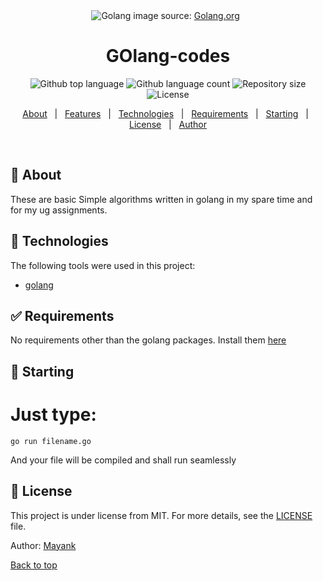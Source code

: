 <div align="center" id="top"> 
  <img src="https://golang.org/lib/godoc/images/footer-gopher.jpg" alt="Golang" />
image source: <a href="golang.org" target="_blank">Golang.org</a>
  &#xa0;

  <!-- <a href="https://microprocessors.netlify.app">Demo</a> -->
</div>

<h1 align="center">GOlang-codes</h1>

<p align="center">
  <img alt="Github top language" src="https://img.shields.io/github/languages/top/mayank-pq2q4/GOlang-codes?color=56BEB8">

  <img alt="Github language count" src="https://img.shields.io/github/languages/count/mayank-pq2q4/GOlang-codes?color=56BEB8">

  <img alt="Repository size" src="https://img.shields.io/github/repo-size/mayank-pq2q4/GOlang-codes?color=56BEB8">

  <img alt="License" src="https://img.shields.io/github/license/mayank-pq2q4/GOlang-codes?color=56BEB8">

  <!-- <img alt="Github issues" src="https://img.shields.io/github/issues/{{YOUR_GITHUB_USERNAME}}/microprocessors?color=56BEB8" /> -->

  <!-- <img alt="Github forks" src="https://img.shields.io/github/forks/{{YOUR_GITHUB_USERNAME}}/microprocessors?color=56BEB8" /> -->

  <!-- <img alt="Github stars" src="https://img.shields.io/github/stars/{{YOUR_GITHUB_USERNAME}}/microprocessors?color=56BEB8" /> -->
</p>

<!-- Status -->

<!-- <h4 align="center"> 
	🚧  Microprocessors 🚀 Under construction...  🚧
</h4> 

<hr> -->

<p align="center">
  <a href="#dart-about">About</a> &#xa0; | &#xa0; 
  <a href="#sparkles-features">Features</a> &#xa0; | &#xa0;
  <a href="#rocket-technologies">Technologies</a> &#xa0; | &#xa0;
  <a href="#white_check_mark-requirements">Requirements</a> &#xa0; | &#xa0;
  <a href="#checkered_flag-starting">Starting</a> &#xa0; | &#xa0;
  <a href="#memo-license">License</a> &#xa0; | &#xa0;
  <a href="https://github.com/mayank-pq2q4" target="_blank">Author</a>
</p>

<br>

## :dart: About ##

These are basic Simple algorithms written in golang in my spare time and for my ug assignments.

## :rocket: Technologies ##

The following tools were used in this project:

- [golang](https://www.golang.org/)

## :white_check_mark: Requirements ##

No requirements other than the golang packages. Install them [here](https://golang.org/dl/)

## :checkered_flag: Starting ##

# Just type:

```
go run filename.go
```
And your file will be compiled and shall run seamlessly

## :memo: License ##

This project is under license from MIT. For more details, see the [LICENSE](LICENSE) file.


Author: <a href="https://github.com/mayank-pq2q4" target="_blank">Mayank</a>

<a href="#top">Back to top</a>
